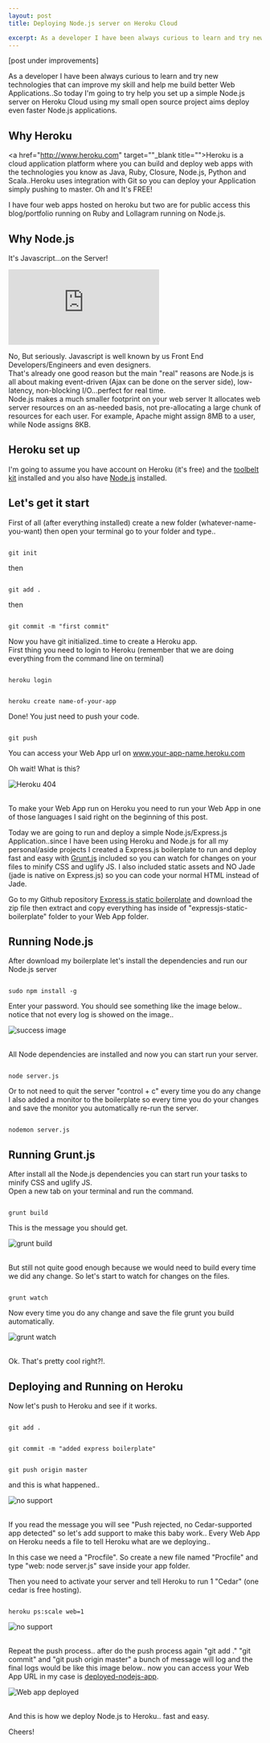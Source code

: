 ```yaml
---
layout: post
title: Deploying Node.js server on Heroku Cloud

excerpt: As a developer I have been always curious to learn and try new technologies that can improve my skill and help me build better Web Applications..So today I'm going to try help you set up a simple Node.js server on Heroku Cloud using my small open source project aims deploy even faster Node.js applications.
---
```


[post under improvements]

As a developer I have been always curious to learn and try new technologies that can improve my skill and help me build better Web Applications..So today I'm going to try help you set up a simple Node.js server on Heroku Cloud using my small open source project aims deploy even faster Node.js applications.

## Why Heroku

<a href="http://www.heroku.com" target=""_blank title="">Heroku</a> is a cloud application platform where you can build and deploy web apps
with the technologies you know as Java, Ruby, Closure, Node.js, Python and Scala..Heroku uses integration with Git so you can deploy your Application
simply pushing to master. Oh and It's FREE!

I have four web apps hosted on heroku but two are for public access this blog/portfolio running on Ruby and Lollagram running on Node.js.

## Why Node.js

It's Javascript...on the Server!

<iframe src="http://giphy.com/embed/13k1e8OMVO2a3K" frameBorder="0" allowFullScreen="allowFullScreen"></iframe>

<br>

No, But seriously. Javascript is well known by us Front End Developers/Engineers and even designers. <br>
That's already one good reason but the main "real" reasons are Node.js is all about making event-driven (Ajax can be done on the server side), low-latency, non-blocking I/O...perfect for real time. <br>
Node.js makes a much smaller footprint on your web server It allocates web server resources on an as-needed basis, not pre-allocating a large chunk of resources for each user. For example, Apache might assign 8MB to a user, while Node assigns 8KB.

## Heroku set up

I'm going to assume you have account on Heroku (it's free) and the <a href="https://toolbelt.heroku.com/" title="toolbelt kit" target="_blank">toolbelt kit</a> installed and you also have <a href="http://Nodejs.org/" title="Node.js" target="_blank">Node.js</a> installed.

## Let's get it start

First of all (after everything installed) create a new folder (whatever-name-you-want) then open your terminal go to your folder and type..

<pre><code data-language="ruby">
git init
</code></pre>

then

<pre><code data-language="ruby">
git add .
</code></pre>

then

<pre><code data-language="ruby">
git commit -m "first commit"
</code></pre>

Now you have git initialized..time to create a Heroku app. <br>
First thing you need to login to Heroku (remember that we are doing everything from the command line on terminal)

<pre><code data-language="ruby">
heroku login
</code></pre>

<pre><code data-language="ruby">
heroku create name-of-your-app
</code></pre>

Done! You just need to push your code.

<pre><code data-language="ruby">
git push
</code></pre>

You can access your Web App url on www.your-app-name.heroku.com

Oh wait! What is this?

<div class="fluidImg">
<img src="/assets/images/post-images/heroku-404.png" alt="Heroku 404">
</div>

<br>

To make your Web App run on Heroku you need to run your Web App in one of those languages I said right on the beginning of this post.

Today we are going to run and deploy a simple Node.js/Express.js Application..since I have been using Heroku and Node.js for all my personal/aside projects I created a Express.js boilerplate to run and deploy fast and easy with <a href="/blog/introduction-to-task-runner-gruntjs/" target="_blank" title="introduction to Grunt.js">Grunt.js</a> included so you can watch for changes on your files to minify CSS and uglify JS. I also included static assets and NO Jade (jade is native on Express.js) so you can code your normal HTML instead of Jade.

Go to my Github repository <a href="https://github.com/weblancaster/expressjs-static-boilerplate" target="_blank" title="Express.js static boilerplate">Express.js static boilerplate</a> and download the zip file then extract and copy everything has inside of "expressjs-static-boilerplate" folder to your Web App folder.

## Running Node.js

After download my boilerplate let's install the dependencies and run our Node.js server

<pre><code data-language="ruby">
sudo npm install -g
</code></pre>

Enter your password.
You should see something like the image below.. notice that not every log is showed on the image..

<div class="fluidImg">
<img src="/assets/images/post-images/success-image.png" alt="success image">
</div>

<br>

All Node dependencies are installed and now you can start run your server.

<pre><code data-language="ruby">
node server.js
</code></pre>

Or to not need to quit the server "control + c" every time you do any change I also added a monitor to the boilerplate so every time you do your changes and save the monitor you automatically re-run the server.

<pre><code data-language="ruby">
nodemon server.js
</code></pre>

## Running Grunt.js

After install all the Node.js dependencies you can start run your tasks to minify CSS and uglify JS. <br>
Open a new tab on your terminal and run the command.

<pre><code data-language="ruby">
grunt build
</code></pre>

This is the message you should get.

<div class="fluidImg">
<img src="/assets/images/post-images/grunt-build.png" alt="grunt build">
</div>

<br>

But still not quite good enough because we would need to build every time we did any change.
So let's start to watch for changes on the files.

<pre><code data-language="ruby">
grunt watch
</code></pre>

Now every time you do any change and save the file grunt you build automatically.

<div class="fluidImg">
<img src="/assets/images/post-images/grunt-watch.png" alt="grunt watch">
</div>

<br>

Ok. That's pretty cool right?!.

## Deploying and Running on Heroku

Now let's push to Heroku and see if it works.

<pre><code data-language="ruby">
git add .
</code></pre>

<pre><code data-language="ruby">
git commit -m "added express boilerplate"
</code></pre>

<pre><code data-language="ruby">
git push origin master
</code></pre>

and this is what happened..

<div class="fluidImg">
<img src="/assets/images/post-images/no-support.png" alt="no support">
</div>

<br>

If you read the message you will see "Push rejected, no Cedar-supported app detected" so let's add support to make this baby work..
Every Web App on Heroku needs a file to tell Heroku what are we deploying..

In this case we need a "Procfile". So create a new file named "Procfile" and type "web: node server.js" save inside your app folder. <br>

Then you need to activate your server and tell Heroku to run 1 "Cedar" (one cedar is free hosting).

<pre><code data-language="ruby">
heroku ps:scale web=1
</code></pre>

<div class="fluidImg">
<img src="/assets/images/post-images/cedar.png" alt="no support">
</div>

<br>

Repeat the push process.. after do the push process again "git add ." "git commit" and "git push origin master" a bunch of message will log and the final logs would be like this image below.. now you can access your Web App URL in my case is <a href="http://deployed-nodejs-app.herokuapp.com/" title="my how to deploy node.js to Heroku post" target="_blank">deployed-nodejs-app</a>.

<div class="fluidImg">
<img src="/assets/images/post-images/pushed.png" alt="Web app deployed">
</div>

<br>

And this is how we deploy Node.js to Heroku.. fast and easy.

Cheers!


